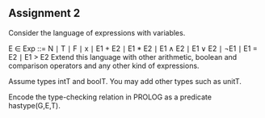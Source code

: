 ## Assignment 2

Consider the language of expressions with variables.

E ∈ Exp ::= N ∣ T ∣ F ∣ x ∣ E1 + E2 ∣ E1 * E2 ∣ E1 ∧ E2 ∣ E1 ∨ E2 ∣ ¬E1 ∣ E1 = E2 ∣ E1 > E2 
Extend this language with other arithmetic, boolean and comparison operators and any other kind of expressions.  

Assume types intT and boolT.  You may add other types such as unitT.  

Encode the type-checking relation in PROLOG as a predicate hastype(G,E,T).
